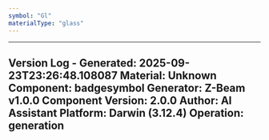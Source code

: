 ```yaml
---
symbol: "Gl"
materialType: "glass"
---
```


---
Version Log - Generated: 2025-09-23T23:26:48.108087
Material: Unknown
Component: badgesymbol
Generator: Z-Beam v1.0.0
Component Version: 2.0.0
Author: AI Assistant
Platform: Darwin (3.12.4)
Operation: generation
---